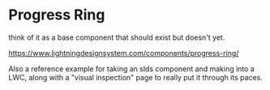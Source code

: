 # Progress Ring

think of it as a base component that should exist but doesn't yet.

<https://www.lightningdesignsystem.com/components/progress-ring/>

Also a reference example for taking an slds component and making into a LWC, along with a "visual inspection" page to really put it through its paces.